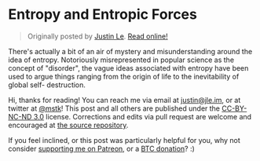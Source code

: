 Entropy and Entropic Forces
===========================

> Originally posted by [Justin Le](https://blog.jle.im/).
> [Read online!](https://blog.jle.im/entry/entropy-and-entropic-forces.html)

There's actually a bit of an air of mystery and misunderstanding around the idea
of entropy. Notoriously misrepresented in popular science as the concept of
"disorder", the vague ideas associated with entropy have been used to argue
things ranging from the origin of life to the inevitability of global self-
destruction.

Hi, thanks for reading! You can reach me via email at <justin@jle.im>, or at
twitter at [\@mstk](https://twitter.com/mstk)! This post and all others are
published under the [CC-BY-NC-ND
3.0](https://creativecommons.org/licenses/by-nc-nd/3.0/) license. Corrections
and edits via pull request are welcome and encouraged at [the source
repository](https://github.com/mstksg/inCode).

If you feel inclined, or this post was particularly helpful for you, why not
consider [supporting me on Patreon](https://www.patreon.com/justinle/overview),
or a [BTC donation](bitcoin:3D7rmAYgbDnp4gp4rf22THsGt74fNucPDU)? :)
